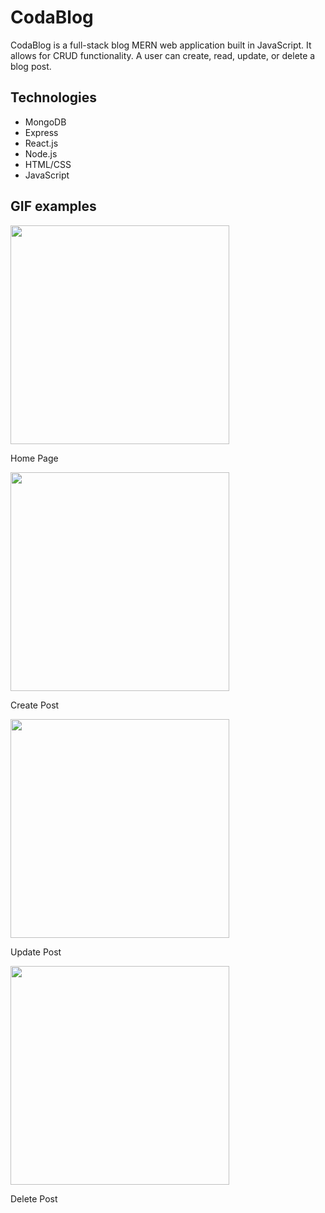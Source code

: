 # CodaBlog
CodaBlog is a full-stack blog MERN web application built in JavaScript. 
It allows for CRUD functionality. A user can create, read, update, or delete a blog post. 

## Technologies
- MongoDB
- Express
- React.js
- Node.js
- HTML/CSS
- JavaScript

## GIF examples
<p>
  <image src='cb_gifs/cb_home.gif' width=350><br>
</p>
Home Page
<p>
  <img src='cb_gifs/cb_create.gif' width=350><br>
</p>
Create Post

<p>
  <img src='cb_gifs/cb_edit.gif' width=350><br>
</p>
Update Post

<p>
  <image src='cb_gifs/cb_delete.gif' width=350><br>
</p>
Delete Post
